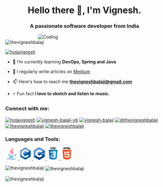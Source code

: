 <h1 align="center">Hello there 👋, I'm Vignesh.</h1>
<h3 align="center">A passionate software developer from India</h3>
<img align="right" alt="Coding" width="400" src="https://media.tenor.com/DBqjevyA2o4AAAAd/bongo-cat-codes.gif">

<p align="left"> <img src="https://komarev.com/ghpvc/?username=thevigneshbalaji&label=Profile%20views&color=0e75b6&style=flat" alt="thevigneshbalaji" /> </p>

<p align="left"> <a href="https://twitter.com/holavignesh" target="blank"><img src="https://img.shields.io/twitter/follow/holavignesh?logo=twitter&style=for-the-badge" alt="holavignesh" /></a> </p>

- 🌱 I’m currently learning **DevOps, Spring and Java**

- 📝 I regularly write articles on [Medium](https://medium.com/@thevigneshbalaji)

- 📫 Here's how to reach me **thevigneshbalaji@gmail.com**

- ⚡ Fun fact **I love to sketch and listen to music.**

<h3 align="left">Connect with me:</h3>
<p align="left">
<a href="https://twitter.com/holavignesh" target="blank"><img align="center" src="https://raw.githubusercontent.com/rahuldkjain/github-profile-readme-generator/master/src/images/icons/Social/twitter.svg" alt="holavignesh" height="30" width="40" /></a>
<a href="https://linkedin.com/in/vignesh-balaji-vb" target="blank"><img align="center" src="https://raw.githubusercontent.com/rahuldkjain/github-profile-readme-generator/master/src/images/icons/Social/linked-in-alt.svg" alt="vignesh-balaji-vb" height="30" width="40" /></a>
<a href="https://stackoverflow.com/users/vignesh-balaji" target="blank"><img align="center" src="https://raw.githubusercontent.com/rahuldkjain/github-profile-readme-generator/master/src/images/icons/Social/stack-overflow.svg" alt="vignesh-balaji" height="30" width="40" /></a>
<a href="https://medium.com/@thevigneshbalaji" target="blank"><img align="center" src="https://raw.githubusercontent.com/rahuldkjain/github-profile-readme-generator/master/src/images/icons/Social/medium.svg" alt="@thevigneshbalaji" height="30" width="40" /></a>
<a href="https://www.hackerrank.com/thevigneshbalaji" target="blank"><img align="center" src="https://raw.githubusercontent.com/rahuldkjain/github-profile-readme-generator/master/src/images/icons/Social/hackerrank.svg" alt="thevigneshbalaji" height="30" width="40" /></a>
<a href="https://www.leetcode.com/thevigneshbalaji" target="blank"><img align="center" src="https://raw.githubusercontent.com/rahuldkjain/github-profile-readme-generator/master/src/images/icons/Social/leet-code.svg" alt="thevigneshbalaji" height="30" width="40" /></a>
</p>

<h3 align="left">Languages and Tools:</h3>
<p align="left"> <a href="https://www.cprogramming.com/" target="_blank" rel="noreferrer"> <img src="https://raw.githubusercontent.com/devicons/devicon/master/icons/java/java-original.svg" alt="java" width="40" height="40"/> <img src="https://raw.githubusercontent.com/devicons/devicon/master/icons/c/c-original.svg" alt="c" width="40" height="40"/> </a> <a href="https://www.w3schools.com/cpp/" target="_blank" rel="noreferrer"> <img src="https://raw.githubusercontent.com/devicons/devicon/master/icons/cplusplus/cplusplus-original.svg" alt="cplusplus" width="40" height="40"/> </a> <a href="https://www.w3schools.com/css/" target="_blank" rel="noreferrer"> <img src="https://raw.githubusercontent.com/devicons/devicon/master/icons/css3/css3-original-wordmark.svg" alt="css3" width="40" height="40"/> </a> <a href="https://www.w3.org/html/" target="_blank" rel="noreferrer"> <img src="https://raw.githubusercontent.com/devicons/devicon/master/icons/html5/html5-original-wordmark.svg" alt="html5" width="40" height="40"/> </a> <a href="https://www.java.com" target="_blank" rel="noreferrer">  </a> </p>

<p><img align="left" src="https://github-readme-stats.vercel.app/api/top-langs?username=thevigneshbalaji&theme=radical&show_icons=true&locale=en&layout=compact" alt="thevigneshbalaji" /></p>

<p>&nbsp;<img align="center" src="https://github-readme-stats.vercel.app/api?username=thevigneshbalaji&theme=radical&show_icons=true&locale=en" alt="thevigneshbalaji" /></p>

<p><img align="center" src="https://github-readme-streak-stats.herokuapp.com/?user=thevigneshbalaji&theme=radical" alt="thevigneshbalaji" /></p>
